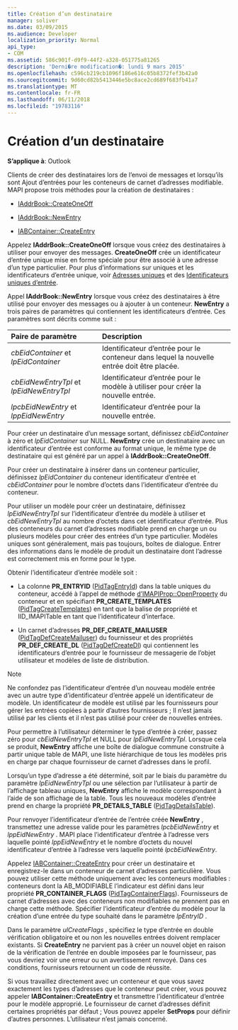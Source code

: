 ```yaml
---
title: Création d’un destinataire
manager: soliver
ms.date: 03/09/2015
ms.audience: Developer
localization_priority: Normal
api_type:
- COM
ms.assetid: 586c901f-d9f9-44f2-a328-051775a81265
description: 'Derni�re modification�: lundi 9 mars 2015'
ms.openlocfilehash: c596cb219cb1096f186e616c05b8372fef3b42a0
ms.sourcegitcommit: 9d60cd82b5413446e5bc8ace2cd689f683fb41a7
ms.translationtype: MT
ms.contentlocale: fr-FR
ms.lasthandoff: 06/11/2018
ms.locfileid: "19783116"
---
```

# <a name="creating-a-recipient"></a>Création d’un destinataire

  
  
**S’applique à**: Outlook 
  
Clients de créer des destinataires lors de l’envoi de messages et lorsqu’ils sont Ajout d’entrées pour les conteneurs de carnet d’adresses modifiable. MAPI propose trois méthodes pour la création de destinataires :
  
- [IAddrBook::CreateOneOff](iaddrbook-createoneoff.md)
    
- [IAddrBook::NewEntry](iaddrbook-newentry.md)
    
- [IABContainer::CreateEntry](iabcontainer-createentry.md)
    
Appelez **IAddrBook::CreateOneOff** lorsque vous créez des destinataires à utiliser pour envoyer des messages. **CreateOneOff** crée un identificateur d’entrée unique mise en forme spéciale pour être associé à une adresse d’un type particulier. Pour plus d’informations sur uniques et les identificateurs d’entrée unique, voir [Adresses uniques](one-off-addresses.md) et des [Identificateurs uniques d’entrée](one-off-entry-identifiers.md).
  
Appel **IAddrBook::NewEntry** lorsque vous créez des destinataires à être utilisé pour envoyer des messages ou à ajouter à un conteneur. **NewEntry** a trois paires de paramètres qui contiennent les identificateurs d’entrée. Ces paramètres sont décrits comme suit : 
  
|**Paire de paramètre**|**Description**|
|:-----|:-----|
| _cbEidContainer_ et _lpEidContainer_ <br/> |Identificateur d’entrée pour le conteneur dans lequel la nouvelle entrée doit être placée.  <br/> |
| _cbEidNewEntryTpl_ et _lpEidNewEntryTpl_ <br/> |Identificateur d’entrée pour le modèle à utiliser pour créer la nouvelle entrée.  <br/> |
| _lpcbEidNewEntry_ et _lppEidNewEntry_ <br/> |Identificateur d’entrée pour la nouvelle entrée.  <br/> |
   
Pour créer un destinataire d’un message sortant, définissez _cbEidContainer_ à zéro et _lpEidContainer_ sur NULL. **NewEntry** crée un destinataire avec un identificateur d’entrée est conforme au format unique, le même type de destinataire qui est généré par un appel à **IAddrBook::CreateOneOff**. 
  
Pour créer un destinataire à insérer dans un conteneur particulier, définissez _lpEidContainer_ du conteneur identificateur d’entrée et _cbEidContainer_ pour le nombre d’octets dans l’identificateur d’entrée du conteneur. 
  
Pour utiliser un modèle pour créer un destinataire, définissez _lpEidNewEntryTpl_ sur l’identificateur d’entrée du modèle à utiliser et _cbEidNewEntryTpl_ au nombre d’octets dans cet identificateur d’entrée. Plus des conteneurs du carnet d’adresses modifiable prend en charge un ou plusieurs modèles pour créer des entrées d’un type particulier. Modèles uniques sont généralement, mais pas toujours, boîtes de dialogue. Entrer des informations dans le modèle de produit un destinataire dont l’adresse est correctement mis en forme pour le type. 
  
Obtenir l’identificateur d’entrée modèle soit :
  
- La colonne **PR_ENTRYID** ([PidTagEntryId](pidtagentryid-canonical-property.md)) dans la table uniques du conteneur, accédé à l’appel de méthode [d’IMAPIProp::OpenProperty](imapiprop-openproperty.md) du conteneur et en spécifiant **PR_CREATE_TEMPLATES** ([PidTagCreateTemplates](pidtagcreatetemplates-canonical-property.md)) en tant que la balise de propriété et IID_IMAPITable en tant que l’identificateur d’interface. 
    
- Un carnet d’adresses **PR_DEF_CREATE_MAILUSER** ([PidTagDefCreateMailuser](pidtagdefcreatemailuser-canonical-property.md)) du fournisseur et des propriétés **PR_DEF_CREATE_DL** ([PidTagDefCreateDl](pidtagdefcreatedl-canonical-property.md)) qui contiennent les identificateurs d’entrée pour le fournisseur de messagerie de l’objet utilisateur et modèles de liste de distribution. 
    
> [!NOTE]
> Ne confondez pas l’identificateur d’entrée d’un nouveau modèle entrée avec un autre type d’identificateur d’entrée appelé un identificateur de modèle. Un identificateur de modèle est utilisé par les fournisseurs pour gérer les entrées copiées à partir d’autres fournisseurs ; Il n’est jamais utilisé par les clients et il n’est pas utilisé pour créer de nouvelles entrées. 
  
Pour permettre à l’utilisateur déterminer le type d’entrée à créer, passez zéro pour _cbEidNewEntryTpl_ et NULL pour _lpEidNewEntryTpl_. Lorsque cela se produit, **NewEntry** affiche une boîte de dialogue commune construite à partir unique table de MAPI, une liste hiérarchique de tous les modèles pris en charge par chaque fournisseur de carnet d’adresses dans le profil. 
  
Lorsqu’un type d’adresse a été déterminé, soit par le biais du paramètre du paramètre _lpEidNewEntryTpl_ ou une sélection par l’utilisateur à partir de l’affichage tableau uniques, **NewEntry** affiche le modèle correspondant à l’aide de son affichage de la table. Tous les nouveaux modèles d’entrée prend en charge la propriété **PR_DETAILS_TABLE** ([PidTagDetailsTable](pidtagdetailstable-canonical-property.md)). 
  
Pour renvoyer l’identificateur d’entrée de l’entrée créée **NewEntry** , transmettez une adresse valide pour les paramètres _lpcbEidNewEntry_ et _lppEidNewEntry_ . MAPI place l’identificateur d’entrée à l’adresse vers laquelle pointé _lppEidNewEntry_ et le nombre d’octets du nouvel identificateur d’entrée à l’adresse vers laquelle pointé _lpcbEidNewEntry_.
  
Appelez [IABContainer::CreateEntry](iabcontainer-createentry.md) pour créer un destinataire et enregistrez-le dans un conteneur de carnet d’adresses particulière. Vous pouvez utiliser cette méthode uniquement avec les conteneurs modifiables : conteneurs dont la AB_MODIFIABLE l’indicateur est défini dans leur propriété **PR_CONTAINER_FLAGS** ([PidTagContainerFlags](pidtagcontainerflags-canonical-property.md)). Fournisseurs de carnet d’adresses avec des conteneurs non modifiables ne prennent pas en charge cette méthode. Spécifier l’identificateur d’entrée du modèle pour la création d’une entrée du type souhaité dans le paramètre _lpEntryID_ . 
  
Dans le paramètre _ulCreateFlags_ , spécifiez le type d’entrée en double vérification obligatoire et ou non les nouvelles entrées doivent remplacer existants. Si **CreateEntry** ne parvient pas à créer un nouvel objet en raison de la vérification de l’entrée en double imposées par le fournisseur, pas vous devriez voir une erreur ou un avertissement renvoyé. Dans ces conditions, fournisseurs retournent un code de réussite. 
  
Si vous travaillez directement avec un conteneur et que vous savez exactement les types d’adresses que le conteneur peut créer, vous pouvez appeler **IABContainer::CreateEntry** et transmettre l’identificateur d’entrée pour le modèle approprié. Le fournisseur de carnet d’adresses définit certaines propriétés par défaut ; Vous pouvez appeler **SetProps** pour définir d’autres personnes. L’utilisateur n’est jamais concerné. 
  

